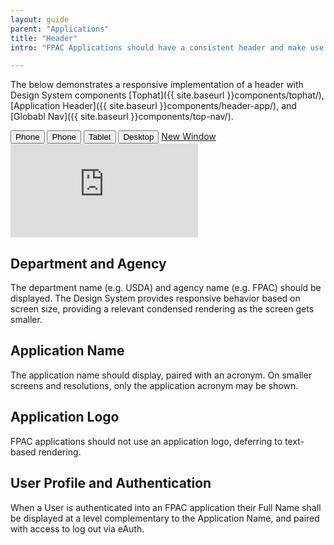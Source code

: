 ```yaml
---
layout: guide
parent: "Applications"
title: "Header"
intro: "FPAC Applications should have a consistent header and make use of the Design System's header component."

---
```


<!-- <div class="ds-preview">
  <figure>
    <a href="{{ site.baseurl }}img/subcategories/applications/app-name-approved.jpg" target="_blank"><img src="{{ site.baseurl }}img/subcategories/applications/app-name-approved.jpg" alt="example application header"></a>
    <figcaption>Screenshot: header</figcaption>
  </figure>
</div> -->

The below demonstrates a responsive implementation of a header with Design System components [Tophat]({{ site.baseurl }}components/tophat/), [Application Header]({{ site.baseurl }}components/header-app/), and [Globabl Nav]({{ site.baseurl }}components/top-nav/).

<div class="docs__rwd-demo-block">
  <div class="docs__rwd-embed-container">
    <span class="fsa-btn-group fsa-btn-group--small" role="group" data-component="">
      <button data-behavior="toggle-rwd-size" data-target="rwd-demo_buttons" data-size="phone" class="fsa-btn-group__item" aria-selected="true" type="button" title="Portrait">Phone <span class="docs__rwd-demo-icon docs__rwd-demo-icon--portrait"></span></button>
      <button data-behavior="toggle-rwd-size" data-target="rwd-demo_buttons" data-size="phone-big" class="fsa-btn-group__item" type="button" title="Landscape">Phone <span class="docs__rwd-demo-icon docs__rwd-demo-icon--landscape"></span></button>
      <button data-behavior="toggle-rwd-size" data-target="rwd-demo_buttons" data-size="tablet" class="fsa-btn-group__item fsa-btn-group__item--active" type="button">Tablet</button>
      <button data-behavior="toggle-rwd-size" data-target="rwd-demo_buttons" data-size="desktop" class="fsa-btn-group__item" type="button">Desktop</button>
      <a class="fsa-btn-group__item" href="https://usda-fsa.github.io/fsa-style/boilerplate.html" target="_blank" title="View in a New Window">New Window</a>
    </span>
    <div class="docs__rwd-embed docs__rwd-embed--tablet" id="rwd-demo_buttons">
      <iframe src="https://usda-fsa.github.io/fsa-style/boilerplate.html" class="docs__rwd-iframe" allowtransparency="true" frameborder="0" scrolling="yes" allowfullscreen="true"> </iframe>
    </div>
  </div>
</div>

## Department and Agency

The department name (e.g. USDA) and agency name (e.g. FPAC) should be displayed. The Design System provides responsive behavior based on screen size, providing a relevant condensed rendering as the screen gets smaller.

## Application Name

The application name should display, paired with an acronym. On smaller screens and resolutions, only the application acronym may be shown.

## Application Logo

FPAC applications should not use an application logo, deferring to text-based rendering.

## User Profile and Authentication

When a User is authenticated into an FPAC application their Full Name shall be displayed at a level complementary to the Application Name, and paired with access to log out via eAuth.